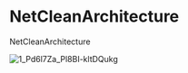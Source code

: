 # NetCleanArchitecture
NetCleanArchitecture


![1_Pd6l7Za_Pl8BI-kltDQukg](https://user-images.githubusercontent.com/80982808/192465777-30cb0675-9ae6-4ab0-890a-4e4747c6acee.png)

